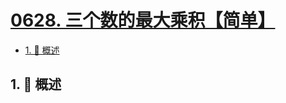 # [0628. 三个数的最大乘积【简单】](https://github.com/Tdahuyou/TNotes.leetcode/tree/main/notes/0628.%20%E4%B8%89%E4%B8%AA%E6%95%B0%E7%9A%84%E6%9C%80%E5%A4%A7%E4%B9%98%E7%A7%AF%E3%80%90%E7%AE%80%E5%8D%95%E3%80%91)

<!-- region:toc -->

- [1. 📝 概述](#1--概述)

<!-- endregion:toc -->

## 1. 📝 概述
